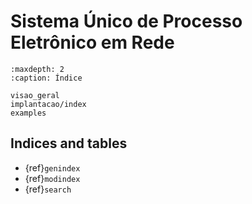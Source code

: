 # Sistema Único de Processo Eletrônico em Rede

```{toctree}
:maxdepth: 2
:caption: Índice

visao_geral
implantacao/index
examples
```

## Indices and tables
* {ref}`genindex`
* {ref}`modindex`
* {ref}`search`

